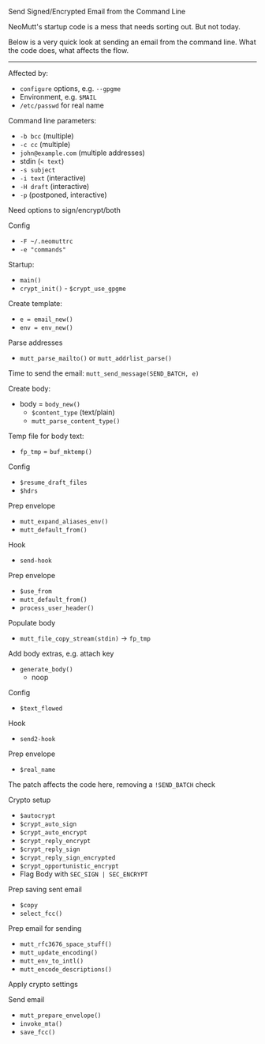 Send Signed/Encrypted Email from the Command Line

NeoMutt's startup code is a mess that needs sorting out.
But not today.

Below is a very quick look at sending an email from the command line.
What the code does, what affects the flow.

---

Affected by:
- `configure` options, e.g. `--gpgme`
- Environment, e.g. `$MAIL`
- `/etc/passwd` for real name

Command line parameters:
- `-b bcc` (multiple)
- `-c cc` (multiple)
- `john@example.com` (multiple addresses)
- stdin (`< text`)
- `-s subject`
- `-i text` (interactive)
- `-H draft` (interactive)
- `-p` (postponed, interactive)

Need options to sign/encrypt/both

Config
- `-F ~/.neomuttrc`
- `-e "commands"`

Startup:

- `main()`
- `crypt_init()` - `$crypt_use_gpgme`

Create template:
- `e = email_new()`
- `env = env_new()`

Parse addresses
- `mutt_parse_mailto()` or `mutt_addrlist_parse()`

Time to send the email: `mutt_send_message(SEND_BATCH, e)`

Create body:
- body = `body_new()`
  - `$content_type` (text/plain)
  - `mutt_parse_content_type()`

Temp file for body text:
- `fp_tmp` = `buf_mktemp()`

Config
- `$resume_draft_files`
- `$hdrs`

Prep envelope
- `mutt_expand_aliases_env()`
- `mutt_default_from()`

Hook
- `send-hook`

Prep envelope
- `$use_from`
- `mutt_default_from()`
- `process_user_header()`

Populate body
- `mutt_file_copy_stream(stdin)` -> `fp_tmp`

Add body extras, e.g. attach key
- `generate_body()`
   - noop

Config
- `$text_flowed`

Hook
- `send2-hook`

Prep envelope
- `$real_name`

The patch affects the code here, removing a `!SEND_BATCH` check

Crypto setup
- `$autocrypt`
- `$crypt_auto_sign`
- `$crypt_auto_encrypt`
- `$crypt_reply_encrypt`
- `$crypt_reply_sign`
- `$crypt_reply_sign_encrypted`
- `$crypt_opportunistic_encrypt`
- Flag Body with `SEC_SIGN | SEC_ENCRYPT`

Prep saving sent email
- `$copy`
- `select_fcc()`

Prep email for sending
- `mutt_rfc3676_space_stuff()`
- `mutt_update_encoding()`
- `mutt_env_to_intl()`
- `mutt_encode_descriptions()`

Apply crypto settings

Send email
- `mutt_prepare_envelope()`
- `invoke_mta()`
- `save_fcc()`

